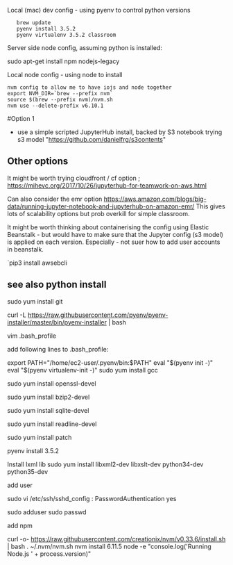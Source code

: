 Local (mac) dev config - using pyenv to control python versions
```
   brew update
   pyenv install 3.5.2
   pyenv virtualenv 3.5.2 classroom
```

Server side node config, assuming python is installed:

   sudo apt-get install npm nodejs-legacy

Local node config - using node to install

```
nvm config to allow me to have iojs and node together
export NVM_DIR=`brew --prefix nvm`
source $(brew --prefix nvm)/nvm.sh
nvm use --delete-prefix v6.10.1
```
#Option 1

- use a simple scripted JupyterHub install, backed by S3 notebook 
trying s3 model "https://github.com/danielfrg/s3contents"

## Other options

It might be worth trying cloudfront / cf option ; https://mihevc.org/2017/10/26/jupyterhub-for-teamwork-on-aws.html

Can also consider the emr option https://aws.amazon.com/blogs/big-data/running-jupyter-notebook-and-jupyterhub-on-amazon-emr/
This gives lots of scalability options but prob overkill for simple classroom.

It might be worth thinking about containerising the config using Elastic Beanstalk - but would have to make
sure that the Jupyter config (s3 model) is applied on each version. Especially - not suer how to add user accounts
in beanstalk.

`pip3 install awsebcli


## see also python install

sudo yum install git

curl -L https://raw.githubusercontent.com/pyenv/pyenv-installer/master/bin/pyenv-installer | bash

vim .bash_profile

add following lines to .bash_profile:

export PATH="/home/ec2-user/.pyenv/bin:$PATH"
eval "$(pyenv init -)"
eval "$(pyenv virtualenv-init -)"
sudo yum install gcc

sudo yum install openssl-devel

sudo yum install bzip2-devel

sudo yum install sqlite-devel

sudo yum install readline-devel

sudo yum install patch

pyenv install 3.5.2

Install lxml lib
sudo yum install libxml2-dev libxslt-dev python34-dev python35-dev


add user

sudo vi /etc/ssh/sshd_config
:
PasswordAuthentication yes

sudo adduser <user>
sudo passwd <user>

add npm

curl -o- https://raw.githubusercontent.com/creationix/nvm/v0.33.6/install.sh | bash
. ~/.nvm/nvm.sh
nvm install 6.11.5
node -e "console.log('Running Node.js ' + process.version)"

